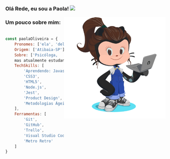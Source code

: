 ### Olá Rede, eu sou a Paola! <img src="https://user-images.githubusercontent.com/113477520/224600389-a0f17d6f-04db-44be-8a47-44a7567b0aab.png" width=35px >



<img align='right' src="perfil.png" width="320px">
 
<div align="left">
  
 ### **Um pouco sobre mim:** 

```javascript

const paolaOliveira = {
    Pronomes: ['ela', 'dela'],
    Origem: ['Atibaia-SP'],
    Sobre: ['Psicóloga, 
    mas atualmente estudante Front-end pela Laboratoria, da turma SAP009'],
    TechSkills: [
        'Aprendendo: Javascript',
        'CSS3',
        'HTML5',
        'Node.js',
        'Jest',
        'Product Design',
        'Metodologias Ágeis'
    ],
    Ferramentas: [
        'Git',
        'GitHub',
        'Trello',
        'Visual Studio Code',
        'Metro Retro'
    ]
}

``` 
</div>
